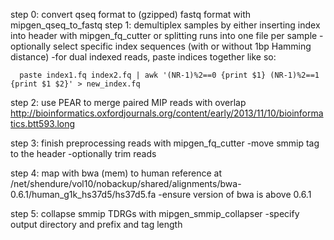 step 0:
convert qseq format to (gzipped) fastq format with mipgen_qseq_to_fastq
step 1:
demultiplex samples by either inserting index into header with mipgen_fq_cutter or splitting runs into one file per sample
-optionally select specific index sequences (with or without 1bp Hamming distance)
-for dual indexed reads, paste indices together like so:

```
  paste index1.fq index2.fq | awk '(NR-1)%2==0 {print $1} (NR-1)%2==1 {print $1 $2}' > new_index.fq
```

step 2:
use PEAR to merge paired MIP reads with overlap
http://bioinformatics.oxfordjournals.org/content/early/2013/11/10/bioinformatics.btt593.long

step 3:
finish preprocessing reads with mipgen_fq_cutter
-move smmip tag to the header
-optionally trim reads

step 4:
map with bwa (mem) to human reference at /net/shendure/vol10/nobackup/shared/alignments/bwa-0.6.1/human_g1k_hs37d5/hs37d5.fa
-ensure version of bwa is above 0.6.1

step 5:
collapse smmip TDRGs with mipgen_smmip_collapser
-specify output directory and prefix and tag length


